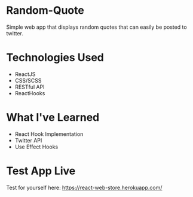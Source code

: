 # Random-Quote

Simple web app that displays random quotes that can easily be posted to twitter.

# Technologies Used

- ReactJS
- CSS/SCSS
- RESTful API
- ReactHooks

# What I've Learned

- React Hook Implementation
- Twitter API
- Use Effect Hooks

# Test App Live

Test for yourself here: https://react-web-store.herokuapp.com/
